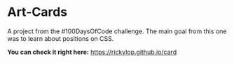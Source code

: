 # Art-Cards

A project from the #100DaysOfCode challenge.
The main goal from this one was to learn about positions on CSS.

**You can check it right here:** https://rickylop.github.io/card
